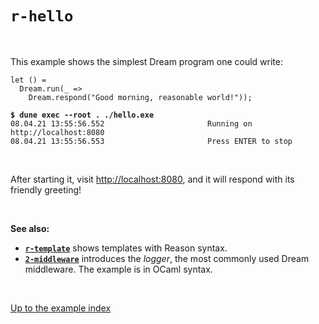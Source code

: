 # `r-hello`

<br>

This example shows the simplest Dream program one could write:

```reason
let () =
  Dream.run(_ =>
    Dream.respond("Good morning, reasonable world!"));
```

<pre><code><b>$ dune exec --root . ./hello.exe</b>
08.04.21 13:55:56.552                       Running on http://localhost:8080
08.04.21 13:55:56.553                       Press ENTER to stop
</code></pre>

<br>

After starting it, visit [http://localhost:8080](http://localhost:8080), and it
will respond with its friendly greeting!

<br>

**See also:**

- [**`r-template`**](../r-template#files) shows templates with Reason syntax.
- [**`2-middleware`**](../2-middleware) introduces the *logger*, the most
  commonly used Dream middleware. The example is in OCaml syntax.

<br>

[Up to the example index](../#reason)
